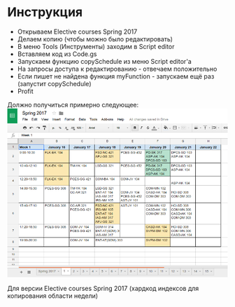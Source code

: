 # Инструкция

- Открываем Elective courses Spring 2017
- Делаем копию (чтобы можно было редактировать)
- В меню Tools (Инструменты) заходим в Script editor
- Вставляем код из Code.gs 
- Запускаем функцию copySchedule из меню Script editor'a
- На запросы доступа к редактированию - отвечаем положительно
- Если пишет не найдена функция myFunction - запускаем ещё раз (запустит copySchedule)
- Profit

Должно получиться примерно следующее:
![success coping](https://github.com/kriku/scheduleShifter/raw/master/lookslike.png)


Для версии Elective courses Spring 2017
(хардкод индексов для копирования области недели)
